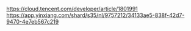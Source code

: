 https://cloud.tencent.com/developer/article/1801991  https://app.yinxiang.com/shard/s35/nl/9757212/34133ae5-838f-42d7-9470-4e7eb567c219